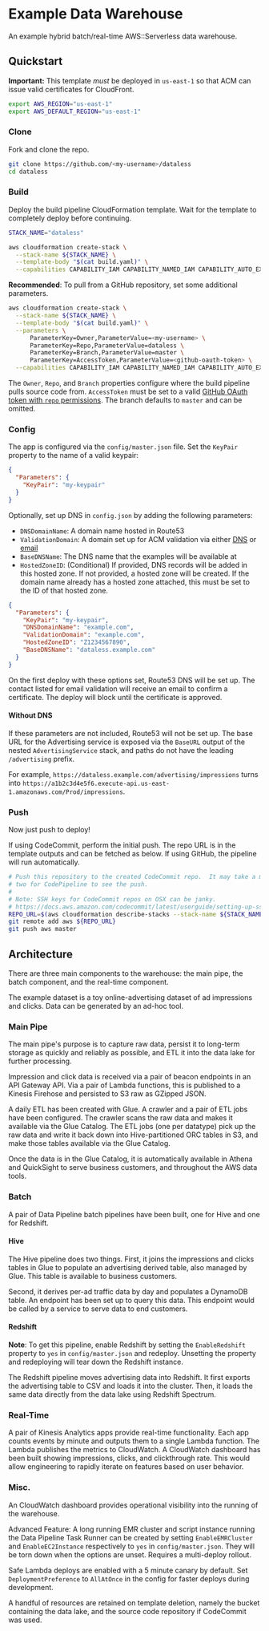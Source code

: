 Example Data Warehouse
===

An example hybrid batch/real-time AWS::Serverless data warehouse.

Quickstart
---

**Important:** This template *must* be deployed in `us-east-1` so that ACM
can issue valid certificates for CloudFront.

```bash
export AWS_REGION="us-east-1"
export AWS_DEFAULT_REGION="us-east-1"
```

### Clone

Fork and clone the repo.

```bash
git clone https://github.com/<my-username>/dataless
cd dataless
```

### Build

Deploy the build pipeline CloudFormation template.  Wait for the template to completely deploy before continuing.

```bash
STACK_NAME="dataless"

aws cloudformation create-stack \
  --stack-name ${STACK_NAME} \
  --template-body "$(cat build.yaml)" \
  --capabilities CAPABILITY_IAM CAPABILITY_NAMED_IAM CAPABILITY_AUTO_EXPAND
```

**Recommended**: To pull from a GitHub repository, set some additional parameters.

```bash
aws cloudformation create-stack \
  --stack-name ${STACK_NAME} \
  --template-body "$(cat build.yaml)" \
  --parameters \
      ParameterKey=Owner,ParameterValue=<my-username> \
      ParameterKey=Repo,ParameterValue=dataless \
      ParameterKey=Branch,ParameterValue=master \
      ParameterKey=AccessToken,ParameterValue=<github-oauth-token> \
  --capabilities CAPABILITY_IAM CAPABILITY_NAMED_IAM CAPABILITY_AUTO_EXPAND
```

The `Owner`, `Repo`, and `Branch` properties configure where the build pipeline pulls source code from.  `AccessToken` must be set to a valid [GitHub OAuth token with `repo` permissions](https://docs.aws.amazon.com/codepipeline/latest/userguide/GitHub-authentication.html).  The branch defaults to `master` and can be omitted.


### Config

The app is configured via the `config/master.json` file.  Set the `KeyPair`
property to the name of a valid keypair:

```json
{
  "Parameters": {
    "KeyPair": "my-keypair"
  }
}
```

Optionally, set up DNS in `config.json` by adding the following parameters:

* `DNSDomainName`: A domain name hosted in Route53
* `ValidationDomain`: A domain set up for ACM validation via either [DNS](https://docs.aws.amazon.com/acm/latest/userguide/gs-acm-validate-dns.html) or [email](https://docs.aws.amazon.com/acm/latest/userguide/gs-acm-validate-email.html)
* `BaseDNSName`: The DNS name that the examples will be available at
* `HostedZoneID`: (Conditional) If provided, DNS records will be added in this hosted zone.  If not provided, a hosted zone will be created.  If the domain name already has a hosted zone attached, this must be set to the ID of that hosted zone.

```json
{
  "Parameters": {
    "KeyPair": "my-keypair",
    "DNSDomainName": "example.com",
    "ValidationDomain": "example.com",
    "HostedZoneID": "Z1234567890",
    "BaseDNSName": "dataless.example.com"
  }
}
```

On the first deploy with these options set, Route53 DNS will be set up.  The
contact listed for email validation will receive an email to confirm a
certificate.  The deploy will block until the certificate is approved.

#### Without DNS

If these parameters are not included, Route53 will not be set up.  The base URL
for the Advertising service is exposed via the `BaseURL` output of the nested
`AdvertisingService` stack, and paths do not have the leading `/advertising`
prefix.

For example, `https://dataless.example.com/advertising/impressions` turns into
`https://a1b2c3d4e5f6.execute-api.us-east-1.amazonaws.com/Prod/impressions`.

### Push

Now just push to deploy!

If using CodeCommit, perform the initial push.  The repo URL is in the template
outputs and can be fetched as below.  If using GitHub, the pipeline will run
automatically.

```bash
# Push this repository to the created CodeCommit repo.  It may take a minute or
# two for CodePipeline to see the push.
#
# Note: SSH keys for CodeCommit repos on OSX can be janky.
# https://docs.aws.amazon.com/codecommit/latest/userguide/setting-up-ssh-unixes.html
REPO_URL=$(aws cloudformation describe-stacks --stack-name ${STACK_NAME} --query "Stacks[0].Outputs[0].OutputValue" --output text)
git remote add aws ${REPO_URL}
git push aws master
```

Architecture
---

There are three main components to the warehouse: the main pipe, the batch
component, and the real-time component.

The example dataset is a toy online-advertising dataset of ad impressions and
clicks.  Data can be generated by an ad-hoc tool.

### Main Pipe

The main pipe's purpose is to capture raw data, persist it to long-term storage
as quickly and reliably as possible, and ETL it into the data lake for further
processing.

Impression and click data is received via a pair of beacon endpoints in an API
Gateway API.  Via a pair of Lambda functions, this is published to a Kinesis
Firehose and persisted to S3 raw as GZipped JSON.

A daily ETL has been created with Glue.  A crawler and a pair of ETL jobs have
been configured.  The crawler scans the raw data and makes it available via the
Glue Catalog.  The ETL jobs (one per datatype) pick up the raw data and write it
back down into Hive-partitioned ORC tables in S3, and make those tables
available via the Glue Catalog.

Once the data is in the Glue Catalog, it is automatically available in Athena
and QuickSight to serve business customers, and throughout the AWS data tools.

### Batch

A pair of Data Pipeline batch pipelines have been built, one for Hive and one
for Redshift.

#### Hive

The Hive pipeline does two things.  First, it joins the impressions and clicks
tables in Glue to populate an advertising derived table, also managed by Glue.
This table is available to business customers.

Second, it derives per-ad traffic data by day and populates a DynamoDB table.
An endpoint has been set up to query this data.  This endpoint would be called
by a service to serve data to end customers.

#### Redshift

**Note**: To get this pipeline, enable Redshift by setting the `EnableRedshift`
property to `yes` in `config/master.json` and redeploy.  Unsetting the property
and redeploying will tear down the Redshift instance.

The Redshift pipeline moves advertising data into Redshift.  It first exports
the advertising table to CSV and loads it into the cluster.  Then, it loads the
same data directly from the data lake using Redshift Spectrum.

### Real-Time

A pair of Kinesis Analytics apps provide real-time functionality.  Each app
counts events by minute and outputs them to a single Lambda function.  The
Lambda publishes the metrics to CloudWatch.  A CloudWatch dashboard has been
built showing impressions, clicks, and clickthrough rate.  This would allow
engineering to rapidly iterate on features based on user behavior.

### Misc.

An CloudWatch dashboard provides operational visibility into the running of the
warehouse.

Advanced Feature: A long running EMR cluster and script instance running the
Data Pipeline Task Runner can be created by setting `EnableEMRCluster` and
`EnableEC2Instance` respectively to `yes` in `config/master.json`.  They will be
torn down when the options are unset.  Requires a multi-deploy rollout.

Safe Lambda deploys are enabled with a 5 minute canary by default.  Set
`DeploymentPreference` to `AllAtOnce` in the config for faster deploys during
development.

A handful of resources are retained on template deletion, namely the bucket
containing the data lake, and the source code repository if CodeCommit was used.
